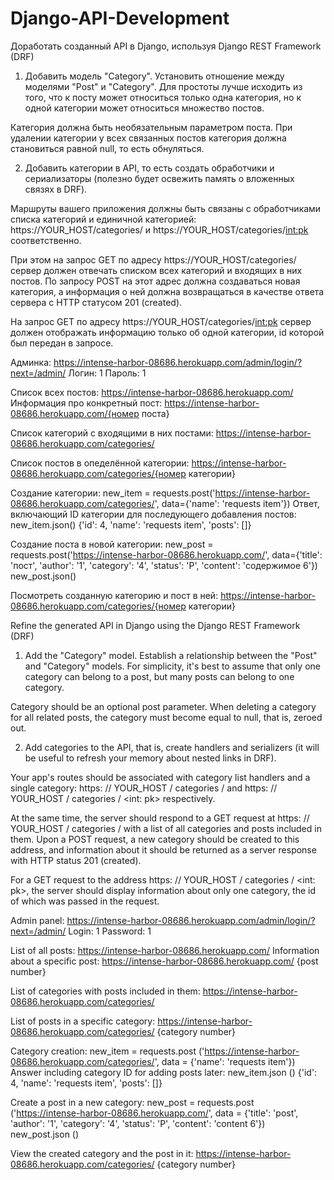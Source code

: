 # Django-API-Development

Доработать созданный API в Django, используя Django REST Framework (DRF)

1. Добавить модель "Category". Установить отношение между моделями "Post" и "Category".
   Для простоты лучше исходить из того, что к посту может относиться только одна категория, но к одной категории может относиться множество постов.

Категория должна быть необязательным параметром поста. При удалении категории у всех связанных постов категория должна становиться равной null, то есть обнуляться.

2. Добавить категории в API, то есть создать обработчики и сериализаторы (полезно будет освежить память о вложенных связях в DRF).

Маршруты вашего приложения должны быть связаны с обработчиками списка категорий и единичной категорией:
https://YOUR_HOST/categories/ и https://YOUR_HOST/categories/<int:pk> соответственно.

При этом на запрос GET по адресу https://YOUR_HOST/categories/ сервер должен отвечать списком всех категорий и входящих в них постов.
По запросу POST на этот адрес должна создаваться новая категория, а информация о ней должна возвращаться в качестве ответа сервера с HTTP статусом 201 (created).

На запрос GET по адресу https://YOUR_HOST/categories/<int:pk> сервер должен отображать информацию только об одной категории, id которой был передан в запросе.

Админка: https://intense-harbor-08686.herokuapp.com/admin/login/?next=/admin/
Логин: 1
Пароль: 1

Список всех постов: https://intense-harbor-08686.herokuapp.com/
Информация про конкретный пост: https://intense-harbor-08686.herokuapp.com/{номер поста}

Список категорий с входящими в них постами:
https://intense-harbor-08686.herokuapp.com/categories/

Список постов в опеделённой категории:
https://intense-harbor-08686.herokuapp.com/categories/{номер категории}

Создание категории:
new_item = requests.post('https://intense-harbor-08686.herokuapp.com/categories/', data={'name': 'requests item'})
Ответ, включающий ID категории для последующего добавления постов:
new_item.json()
{'id': 4, 'name': 'requests item', 'posts': []}

Создание поста в новой категории:
new_post = requests.post('https://intense-harbor-08686.herokuapp.com/', data={'title': 'пост', 'author': '1', 'category': '4', 'status': 'P', 'content': 'содержимое 6'})
new_post.json()

Посмотреть созданную категорию и пост в ней:
https://intense-harbor-08686.herokuapp.com/categories/{номер категории}

Refine the generated API in Django using the Django REST Framework (DRF)

1. Add the "Category" model. Establish a relationship between the "Post" and "Category" models.
   For simplicity, it's best to assume that only one category can belong to a post, but many posts can belong to one category.

Category should be an optional post parameter. When deleting a category for all related posts, the category must become equal to null, that is, zeroed out.

2. Add categories to the API, that is, create handlers and serializers (it will be useful to refresh your memory about nested links in DRF).

Your app's routes should be associated with category list handlers and a single category:
https: // YOUR_HOST / categories / and https: // YOUR_HOST / categories / <int: pk> respectively.

At the same time, the server should respond to a GET request at https: // YOUR_HOST / categories / with a list of all categories and posts included in them.
Upon a POST request, a new category should be created to this address, and information about it should be returned as a server response with HTTP status 201 (created).

For a GET request to the address https: // YOUR_HOST / categories / <int: pk>, the server should display information about only one category, the id of which was passed in the request.

Admin panel: https://intense-harbor-08686.herokuapp.com/admin/login/?next=/admin/
Login: 1
Password: 1

List of all posts: https://intense-harbor-08686.herokuapp.com/
Information about a specific post: https://intense-harbor-08686.herokuapp.com/ {post number}

List of categories with posts included in them:
https://intense-harbor-08686.herokuapp.com/categories/

List of posts in a specific category:
https://intense-harbor-08686.herokuapp.com/categories/ {category number}

Category creation:
new_item = requests.post ('https://intense-harbor-08686.herokuapp.com/categories/', data = {'name': 'requests item'})
Answer including category ID for adding posts later:
new_item.json ()
{'id': 4, 'name': 'requests item', 'posts': []}

Create a post in a new category:
new_post = requests.post ('https://intense-harbor-08686.herokuapp.com/', data = {'title': 'post', 'author': '1', 'category': '4', 'status': 'P', 'content': 'content 6'})
new_post.json ()

View the created category and the post in it:
https://intense-harbor-08686.herokuapp.com/categories/ {category number}
